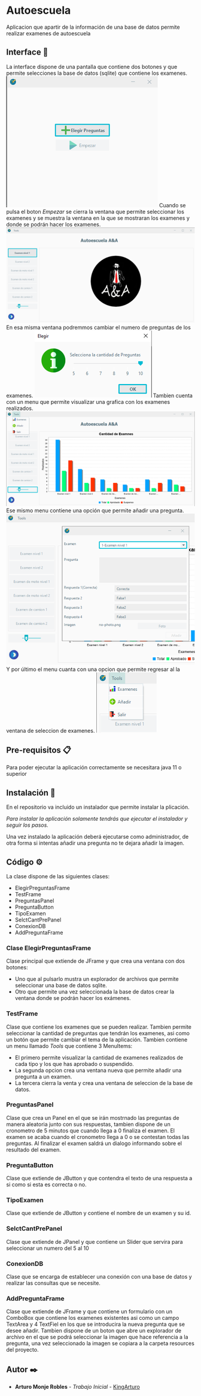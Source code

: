 # Autoescuela

Aplicacion que apartir de la información de una base de datos permite realizar examenes de autoescuela

## Interface 🚀

La interface dispone de una pantalla que contiene dos botones y que permite selecciones la base de datos (sqlite) que contiene los 
examenes.
![Screenshot](https://github.com/KingArturo/Examen-de-Conducir/blob/master/image/pantalla1.png)
Cuando se pulsa el boton _Empezar_ se cierra la ventana que permite seleccionar los examenes y se muestra la ventana en 
la que se mostraran los examenes y donde se podrán hacer los examenes.
![Screenshot](https://github.com/KingArturo/Examen-de-Conducir/blob/master/image/pantalla2.png)
En esa misma ventana podremmos cambiar el numero de preguntas de los examenes.
![Screenshot](https://github.com/KingArturo/Examen-de-Conducir/blob/master/image/numPreguntas.PNG)
Tambien cuenta con un menu que permite visualizar una grafica con los examenes realizados.
![Screenshot](https://github.com/KingArturo/Examen-de-Conducir/blob/master/image/grafica.PNG)
Ese mismo menu contiene una opción que permite añadir una pregunta.
![Screenshot](https://github.com/KingArturo/Examen-de-Conducir/blob/master/image/addPregunta.PNG)
Y por último el menu cuanta con una opcion que permite regresar al la ventana de seleccion de examenes.
![Screenshot](https://github.com/KingArturo/Examen-de-Conducir/blob/master/image/salir.PNG)

## Pre-requisitos 📋

Para poder ejecutar la aplicación correctamente se necesitara java 11 o superior

## Instalación 🔧

En el repositorio va incluido un instalador que permite instalar la plicación.

_Para instalar la aplicación solamente tendrás que ejecutar el instalador y seguir los pasos._

Una vez instalado la aplicación deberá ejecutarse como administrador, de otra forma si intentas añadir una pregunta no 
te dejara añadir la imagen.

## Código ⚙️

La clase dispone de las siguientes clases:
* ElegirPreguntasFrame
* TestFrame
* PreguntasPanel
* PreguntaButton
* TipoExamen
* SelctCantPrePanel
* ConexionDB
* AddPreguntaFrame

### Clase ElegirPreguntasFrame

Clase principal que extiende de JFrame y que crea una ventana con dos botones:
* Uno que al pulsarlo mustra un explorador de archivos que permite seleccionar una base de datos sqlite.
* Otro que permite una vez seleccionada la base de datos crear la ventana donde se podrán hacer los exámenes.

### TestFrame
Clase que contiene los examenes que se pueden realizar. Tambien permite seleccionar la cantidad de 
preguntas que tendrán los examenes, asi como un botón que permite cambiar el tema de la aplicación.
Tambien contiene un menu llamado _Tools_ que contiene 3 MenuItems:
* El primero permite visualizar la cantidad de examenes realizados de cada tipo y los que has aprobado o suspendido.
* La segunda opcion crea una ventana nueva que permite añadir una pregunta a un examen.
* La tercera cierra la venta y crea una ventana de seleccion de la base de datos.

### PreguntasPanel
Clase que crea un Panel en el que se irán mostrnado las preguntas de manera aleatoria junto con sus respuestas, 
tambien dispone de un cronometro de 5 minutos que cuando llega a 0 finaliza el examen. 
El examen se acaba cuando el cronometro llega a 0 o se contestan todas las preguntas. 
Al finalizar el examen saldrá un dialogo informando sobre el resultado del examen.

### PreguntaButton
Clase que extiende de JButton y que contendra el texto de una respuesta a si como si esta es correcta o no. 

### TipoExamen
Clase que extiende de JButton y contiene el nombre de un examen y su id.

### SelctCantPrePanel
Clase que extiende de JPanel y  que contiene un Slider que servira para seleccionar un numero del 5 al 10

### ConexionDB
Clase que se encarga de establecer una conexión con una base de datos y realizar las consultas que se necesite.

### AddPreguntaFrame
Clase que extiende de JFrame y que contiene un formulario con un ComboBox que contiene los examenes existentes asi como 
un campo TextArea y 4 TextFiel en los que se introducira la nueva pregunta que se desee añadir.
Tambien dispone de un boton que abre un explorador de archivo en el que se podrá seleccionar la imagen que 
hace referencia a la pregunta, una vez seleccionado la imagen se copiara a la carpeta resources del proyecto.

## Autor ✒️

* **Arturo Monje Robles** - *Trabajo Inicial* - [KingArturo](https://github.com/KingArturo)